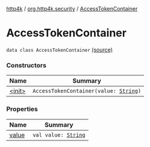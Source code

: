 [http4k](../../index.md) / [org.http4k.security](../index.md) / [AccessTokenContainer](./index.md)

# AccessTokenContainer

`data class AccessTokenContainer` [(source)](https://github.com/http4k/http4k/blob/master/http4k-security-oauth/src/main/kotlin/org/http4k/security/AccessTokenContainer.kt#L3)

### Constructors

| Name | Summary |
|---|---|
| [&lt;init&gt;](-init-.md) | `AccessTokenContainer(value: `[`String`](https://kotlinlang.org/api/latest/jvm/stdlib/kotlin/-string/index.html)`)` |

### Properties

| Name | Summary |
|---|---|
| [value](value.md) | `val value: `[`String`](https://kotlinlang.org/api/latest/jvm/stdlib/kotlin/-string/index.html) |
